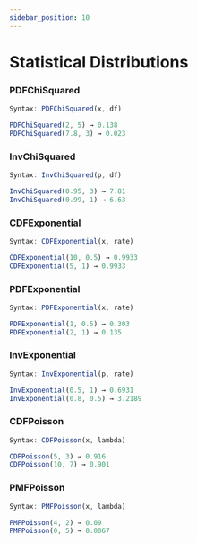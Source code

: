 ```yaml
---
sidebar_position: 10
---
```

# Statistical Distributions
### PDFChiSquared
```jsx title="Gibt die Dichte eines Chi-Quadrat-Wertes zurück:"
Syntax: PDFChiSquared(x, df)

PDFChiSquared(2, 5) → 0.138
PDFChiSquared(7.8, 3) → 0.023
```
### InvChiSquared
```jsx title="Gibt den Chi-Quadrat-Wert für eine gegebene Wahrscheinlichkeit zurück:"
Syntax: InvChiSquared(p, df)

InvChiSquared(0.95, 3) → 7.81
InvChiSquared(0.99, 1) → 6.63
```
### CDFExponential
```jsx title="Gibt die kumulative Wahrscheinlichkeit für eine Exponentialverteilung zurück:"
Syntax: CDFExponential(x, rate)

CDFExponential(10, 0.5) → 0.9933
CDFExponential(5, 1) → 0.9933
```
### PDFExponential
```jsx title="Gibt die Wahrscheinlichkeitsdichte für die Exponentialverteilung zurück:"
Syntax: PDFExponential(x, rate)

PDFExponential(1, 0.5) → 0.303
PDFExponential(2, 1) → 0.135
```
### InvExponential
```jsx title="Gibt den x-Wert für eine gegebene Wahrscheinlichkeit zurück:"
Syntax: InvExponential(p, rate)

InvExponential(0.5, 1) → 0.6931
InvExponential(0.8, 0.5) → 3.2189
```
### CDFPoisson
```jsx title="Gibt die kumulative Wahrscheinlichkeit der Poisson-Verteilung zurück:"
Syntax: CDFPoisson(x, lambda)

CDFPoisson(5, 3) → 0.916
CDFPoisson(10, 7) → 0.901
```
### PMFPoisson
```jsx title="Gibt die genaue Wahrscheinlichkeit für eine Zählung in der Poisson-Verteilung zurück:"
Syntax: PMFPoisson(x, lambda)

PMFPoisson(4, 2) → 0.09
PMFPoisson(0, 5) → 0.0067
```